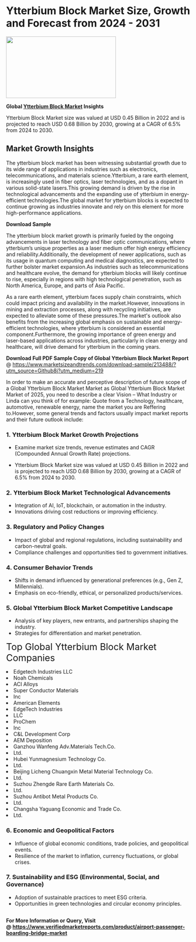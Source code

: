 <H1>Ytterbium Block Market Size, Growth and Forecast from 2024 - 2031</H1><img class="aligncenter size-medium wp-image-584254" src="https://thirdeyenews.in/wp-content/uploads/2024/09/Global-Market-Research-300x168.jpeg" alt="" width="300" height="168" /><p><strong>Global&nbsp;<a href="https://www.marketsizeandtrends.com/download-sample/213488/?utm_source=Github8j?utm_medium=219">Ytterbium Block Market</a> Insights</strong></p><p>Ytterbium Block Market size was valued at USD 0.45 Billion in 2022 and is projected to reach USD 0.68 Billion by 2030, growing at a CAGR of 6.5% from 2024 to 2030.</p><p><h2>Market Growth Insights</h2> <p>The ytterbium block market has been witnessing substantial growth due to its wide range of applications in industries such as electronics, telecommunications, and materials science.Ytterbium, a rare earth element, is increasingly used in fiber optics, laser technologies, and as a dopant in various solid-state lasers.This growing demand is driven by the rise in technological advancements and the expanding use of ytterbium in energy-efficient technologies.The global market for ytterbium blocks is expected to continue growing as industries innovate and rely on this element for more high-performance applications.</p> <p><strong>Download Sample</strong></p> <p>The ytterbium block market growth is primarily fueled by the ongoing advancements in laser technology and fiber optic communications, where ytterbium’s unique properties as a laser medium offer high energy efficiency and reliability.Additionally, the development of newer applications, such as its usage in quantum computing and medical diagnostics, are expected to further bolster market expansion.As industries such as telecommunications and healthcare evolve, the demand for ytterbium blocks will likely continue to rise, especially in regions with high technological penetration, such as North America, Europe, and parts of Asia Pacific.</p> <p>As a rare earth element, ytterbium faces supply chain constraints, which could impact pricing and availability in the market.However, innovations in mining and extraction processes, along with recycling initiatives, are expected to alleviate some of these pressures.The market's outlook also benefits from the increasing global emphasis on sustainable and energy-efficient technologies, where ytterbium is considered an essential component.Furthermore, the growing importance of green energy and laser-based applications across industries, particularly in clean energy and healthcare, will drive demand for ytterbium in the coming years.</p> <p><span class=""><strong>Download Full PDF Sample Copy of Global Ytterbium Block Market Report</strong> @ <a href="https://www.marketsizeandtrends.com/download-sample/213488/?utm_source=Github8j?utm_medium=219" target="_blank">https://www.marketsizeandtrends.com/download-sample/213488/?utm_source=Github8j?utm_medium=219</a></span></p><p>In order to make an accurate and perceptive description of future scope of a Global&nbsp;Ytterbium Block Market Market as Global&nbsp;Ytterbium Block Market Market of 2025, you need to describe a clear Vision &ndash; What Industry or Linda can you think of for example: Quote from a Technology, healthcare, automotive, renewable energy, name the market you are Reffering to.However, some general trends and factors usually impact market reports and their future outlook include:</p><h3>1.&nbsp;<strong>Ytterbium Block Market Growth Projections</strong></h3><ul><li>Examine market size trends, revenue estimates and CAGR (Compounded Annual Growth Rate) projections.</li><li><p>Ytterbium Block Market size was valued at USD 0.45 Billion in 2022 and is projected to reach USD 0.68 Billion by 2030, growing at a CAGR of 6.5% from 2024 to 2030.</p></li></ul><h3>2.&nbsp;<strong>Ytterbium Block Market Technological Advancements</strong></h3><ul><li>Integration of AI, IoT, blockchain, or automation in the industry.</li><li>Innovations driving cost reductions or improving efficiency.</li></ul><h3>3.&nbsp;<strong>Regulatory and Policy Changes</strong></h3><ul><li>Impact of global and regional regulations, including sustainability and carbon-neutral goals.</li><li>Compliance challenges and opportunities tied to government initiatives.</li></ul><h3>4.&nbsp;<strong>Consumer Behavior Trends</strong></h3><ul><li>Shifts in demand influenced by generational preferences (e.g., Gen Z, Millennials).</li><li>Emphasis on eco-friendly, ethical, or personalized products/services.</li></ul><h3>5.&nbsp;<strong>Global Ytterbium Block Market Competitive Landscape</strong></h3><ul><li>Analysis of key players, new entrants, and partnerships shaping the industry.</li><li>Strategies for differentiation and market penetration.</li></ul><p data-pm-slice="1 1 []"><span style="color: inherit; font-family: inherit; font-size: 25px;">Top Global Ytterbium Block Market Companies</span></p><div class="" data-test-id=""><p><li>Edgetech Industries LLC</li><li> Noah Chemicals</li><li> ACI Alloys</li><li> Super Conductor Materials</li><li> Inc</li><li> American Elements</li><li> EdgeTech Industries</li><li> LLC</li><li> ProChem</li><li> Inc</li><li> C&L Development Corp</li><li> AEM Deposition</li><li> Ganzhou Wanfeng Adv.Materials Tech.Co.</li><li> Ltd.</li><li> Hubei Yunmagnesium Technology Co.</li><li> Ltd.</li><li> Beijing Licheng Chuangxin Metal Material Technology Co.</li><li> Ltd.</li><li> Suzhou Zhengde Rare Earth Materials Co.</li><li> Ltd.</li><li> Suzhou Antibot Metal Products Co.</li><li> Ltd.</li><li> Changsha Yaguang Economic and Trade Co.</li><li> Ltd.</li></p></div><h3>6.&nbsp;<strong>Economic and Geopolitical Factors</strong></h3><ul><li>Influence of global economic conditions, trade policies, and geopolitical events.</li><li>Resilience of the market to inflation, currency fluctuations, or global crises.</li></ul><h3>7.&nbsp;<strong>Sustainability and ESG (Environmental, Social, and Governance)</strong></h3><ul><li>Adoption of sustainable practices to meet ESG criteria.</li><li>Opportunities in green technologies and circular economy principles.</li></ul><h2><strong style="font-size: 14px;">For More Information or Query, Visit @&nbsp;</strong><a style="background-color: #ffffff; font-size: 14px;" href="https://www.marketsizeandtrends.com/report/ytterbium-block-market/" target="_blank">https://www.verifiedmarketreports.com/product/airport-passenger-boarding-bridge-market</a></h2>